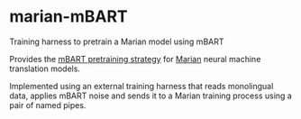 # marian-mBART
Training harness to pretrain a Marian model using mBART

Provides the [mBART pretraining strategy](https://arxiv.org/abs/2001.08210) for [Marian](https://github.com/marian-nmt/marian-dev) neural machine translation models.

Implemented using an external training harness that reads monolingual data, applies mBART noise and sends it to a Marian training process using a pair of named pipes.

